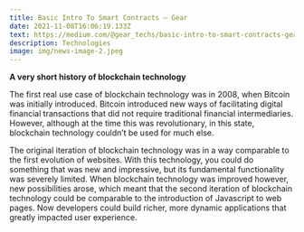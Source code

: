 ```yaml
---
title: Basic Intro To Smart Contracts — Gear
date: 2021-11-08T16:06:19.133Z
text: https://medium.com/@gear_techs/basic-intro-to-smart-contracts-gear-a831680062c0
description: Technologies
image: img/news-image-2.jpeg
---
```

**A very short history of blockchain technology**

The first real use case of blockchain technology was in 2008, when Bitcoin was initially introduced. Bitcoin introduced new ways of facilitating digital financial transactions that did not require traditional financial intermediaries. However, although at the time this was revolutionary, in this state, blockchain technology couldn’t be used for much else.

The original iteration of blockchain technology was in a way comparable to the first evolution of websites. With this technology, you could do something that was new and impressive, but its fundamental functionality was severely limited. When blockchain technology was improved however, new possibilities arose, which meant that the second iteration of blockchain technology could be comparable to the introduction of Javascript to web pages. Now developers could build richer, more dynamic applications that greatly impacted user experience.